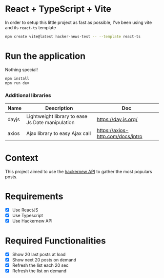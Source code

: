 # React + TypeScript + Vite
In order to setup this little project as fast as possible, I've been using vite and its `react-ts` template
```sh
npm create vite@latest hacker-news-test -- --template react-ts
```

# Run the application
Nothing special!
```sh
npm install
npm run dev
```

### Additional libraries
| Name   | Description                                       | Doc                               |
|--------|---------------------------------------------------|-----------------------------------|
| dayjs | Lightweight library to ease Js Date manipulation  | https://day.js.org/               |
| axios  | Ajax library to easy Ajax call                    | https://axios-http.com/docs/intro |


# Context
This project aimed to use the [hackernew API](https://hackernews.api-docs.io/v0/overview/introduction) to gather the most populars posts.

# Requirements
- [x] Use ReactJS
- [x] Use Typescript
- [x] Use Hackernew API

# Required Functionalities
- [x] Show 20 last posts at load
- [x] Show next 20 posts on demand
- [x] Refresh the list each 20 sec
- [x] Refresh the list on demand
